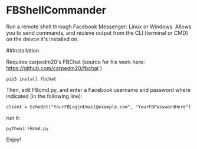 # FBShellCommander


Run a remote shell through Facebook Messenger: Linux or Windows.  Allows you to send commands, and recieve output from the CLI (terminal or CMD) on the deivce it's installed on.

##Installation

Requires carpedm20's FBChat (source for his work here:  https://github.com/carpedm20/fbchat )
```
pip3 install fbchat
```

Then, edit FBcmd.py, and enter a Facebook username and password where indicated (in the following line):

```
client = EchoBot("YourFBLoginEmail@example.com", "YourFBPasswordHere")
```

run it:
```
python3 FBcmd.py
```

Enjoy!
